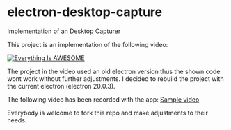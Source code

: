 # electron-desktop-capture
Implementation of an Desktop Capturer

This project is an implementation of the following video:

[![Everything Is AWESOME](https://img.youtube.com/vi/3yqDxhR2XxE/0.jpg)](https://www.youtube.com/watch?v=3yqDxhR2XxE)

The project in the video used an old electron version thus the shown code wont work without further adjustments. I decided to rebuild the project with
the current electron (electron 20.0.3).

The following video has been recorded with the app:
[Sample video](https://user-images.githubusercontent.com/28533890/185915090-18090ede-7475-4611-8ba5-b6e83b959818.webm)

Everybody is welcome to fork this repo and make adjustments to their needs.
